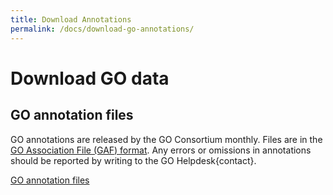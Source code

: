 ```yaml
---
title: Download Annotations
permalink: /docs/download-go-annotations/
---
```

# Download GO data 

## GO annotation files
GO annotations are released by the GO Consortium monthly. Files are in the [GO Association File (GAF) format](/docs/go-annotation-file-gaf-format-21/). Any errors or omissions in annotations should be reported by writing to the GO Helpdesk{contact}.

[GO annotation files](http://current.geneontology.org/products/pages/downloads.html)
